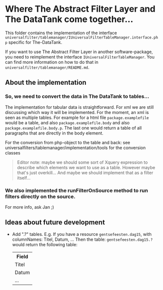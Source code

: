Where The Abstract Filter Layer and The DataTank come together...
=================================================================

This folder contains the implementation of the interface ``universalfilter/tablemanager/IUniversalFilterTableManager.interface.php`` specific for The-DataTank.

If you want to use The Abstract Filter Layer in another software-package, you need to reimplement the interface ``IUniversalFilterTableManager``.
You can find more information on how to do that in ``universalfilter/tablemanager/README.md``.


About the implementation
------------------------

### So, we need to convert the data in The DataTank to tables...

The implementation for tabular data is straightforward. For xml we are still discussing which way it will be implemented. For the moment, an xml is seen as multiple tables. For example for a html file ``package.examplefile`` would be a table, and also ``package.examplefile.body`` and also ``package.examplefile.body.p``. The last one would return a table of all paragraphs that are directly in the body element.

For the conversion from php-object to the table and back: see universalfilters/tablemanager/implementation/tools for the conversion classes

> Editor note: maybe we should some sort of Xquery expression to describe which elements we want to use as a table. However maybe that's just overkill... And maybe we should implement that as a filter itself...

### We also implemented the runFilterOnSource method to run filters directly on the source.

For more info, ask Jan ;)


Ideas about future development
------------------------------

 - Add ".?" tables.
   E.g. If you have a resource ``gentsefeesten.dag15``, with columnNames: Titel, Datum, ...
   Then the table: ``gentsefeesten.dag15.?`` would return the following table:
   
   <table>
      <tr>
         <th>Field</th>
      </tr>
      <tr>
         <td>Titel</td>
      </tr>
      <tr>
         <td>Datum</td>
      </tr>
      <tr>
         <td>...</td>
      </tr>
   </table>
   